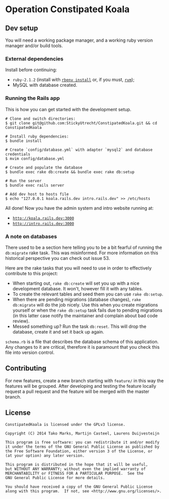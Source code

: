 # Operation Constipated Koala

## Dev setup

You will need a working package manager, and a working ruby version manager and/or
build tools.

### External dependencies

Install before continuing:

 - `ruby-2.1.2` (install with [`rbenv install`][rbenv] or, if you must, [`rvm`][rvm]);
 - MySQL with database created.

  [rbenv]: https://github.com/sstephenson/rbenv
  [rvm]: http://rvm.io/

### Running the Rails app

This is how you can get started with the development setup.

```shell
# Clone and switch directories:
$ git clone git@github.com:StickyUtrecht/ConstipatedKoala.git && cd ConstipatedKoala

# Install ruby dependencies:
$ bundle install

# Create `config/database.yml` with adapter `mysql2` and database credentials
$ mvim config/database.yml

# Create and populate the database
$ bundle exec rake db:create && bundle exec rake db:setup

# Run the server
$ bundle exec rails server

# Add dev host to hosts file
$ echo "127.0.0.1 koala.rails.dev intro.rails.dev" >> /etc/hosts
```

All done! Now you have the admin system and intro website running at:

 - [`http://koala.rails.dev:3000`](http://koala.rails.dev:3000)
 - [`http://intro.rails.dev:3000`](http://intro.rails.dev:3000)

### A note on databases

There used to be a section here telling you to be a bit fearful of running the
`db:migrate` rake task. This was misinformed. For more information on this historical
perspective you can check out issue 53.

Here are the rake tasks that you will need to use in order to effectively contribute
to this project:

 - When starting out, `rake db:create` will set you up with a nice development
   database. It won't, however fill it with any tables.
 - To create the relevant tables and seed them you can use `rake db:setup`.
 - When there are pending migrations (database changes), `rake db:migrate` will do
   the job nicely. Use this when you create migrations yourself or when the
   `rake db:setup` task fails due to pending migrations (in this latter case notify
   the maintainer and complain about bad code review).
 - Messed something up? Run the task `db:reset`. This will drop the database, create
   it and set it back up again.

`schema.rb` is a file that describes the database schema of this application. Any
changes to it are critical, therefore it is paramount that you check this file into
version control.

## Contributing

For new features, create a new branch starting with `feature/` in this way the
features will be grouped. After developing and testing the feature locally request a
pull request and the feature will be merged with the master branch.

## License

```
ConstipatedKoala is licensed under the GPLv3 license.

Copyright (C) 2014 Tako Marks, Martijn Casteel, Laurens Duijvesteijn

This program is free software: you can redistribute it and/or modify
it under the terms of the GNU General Public License as published by
the Free Software Foundation, either version 3 of the License, or
(at your option) any later version.

This program is distributed in the hope that it will be useful,
but WITHOUT ANY WARRANTY; without even the implied warranty of
MERCHANTABILITY or FITNESS FOR A PARTICULAR PURPOSE.  See the
GNU General Public License for more details.

You should have received a copy of the GNU General Public License
along with this program.  If not, see <http://www.gnu.org/licenses/>.
```
